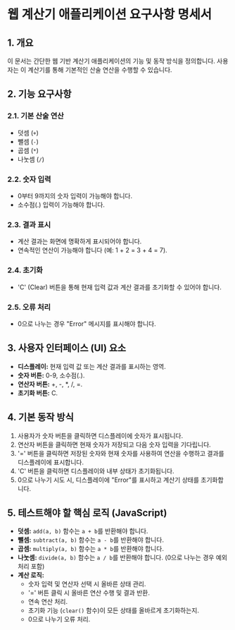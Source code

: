 # 웹 계산기 애플리케이션 요구사항 명세서

## 1. 개요
이 문서는 간단한 웹 기반 계산기 애플리케이션의 기능 및 동작 방식을 정의합니다. 사용자는 이 계산기를 통해 기본적인 산술 연산을 수행할 수 있습니다.

## 2. 기능 요구사항

### 2.1. 기본 산술 연산
*   덧셈 (`+`)
*   뺄셈 (`-`)
*   곱셈 (`*`)
*   나눗셈 (`/`)

### 2.2. 숫자 입력
*   0부터 9까지의 숫자 입력이 가능해야 합니다.
*   소수점(.) 입력이 가능해야 합니다.

### 2.3. 결과 표시
*   계산 결과는 화면에 명확하게 표시되어야 합니다.
*   연속적인 연산이 가능해야 합니다 (예: 1 + 2 = 3 + 4 = 7).

### 2.4. 초기화
*   'C' (Clear) 버튼을 통해 현재 입력 값과 계산 결과를 초기화할 수 있어야 합니다.

### 2.5. 오류 처리
*   0으로 나누는 경우 "Error" 메시지를 표시해야 합니다.

## 3. 사용자 인터페이스 (UI) 요소

*   **디스플레이:** 현재 입력 값 또는 계산 결과를 표시하는 영역.
*   **숫자 버튼:** 0-9, 소수점(.).
*   **연산자 버튼:** +, -, *, /, =.
*   **초기화 버튼:** C.

## 4. 기본 동작 방식

1.  사용자가 숫자 버튼을 클릭하면 디스플레이에 숫자가 표시됩니다.
2.  연산자 버튼을 클릭하면 현재 숫자가 저장되고 다음 숫자 입력을 기다립니다.
3.  '=' 버튼을 클릭하면 저장된 숫자와 현재 숫자를 사용하여 연산을 수행하고 결과를 디스플레이에 표시합니다.
4.  'C' 버튼을 클릭하면 디스플레이와 내부 상태가 초기화됩니다.
5.  0으로 나누기 시도 시, 디스플레이에 "Error"를 표시하고 계산기 상태를 초기화합니다.

## 5. 테스트해야 할 핵심 로직 (JavaScript)

*   **덧셈:** `add(a, b)` 함수는 `a + b`를 반환해야 합니다.
*   **뺄셈:** `subtract(a, b)` 함수는 `a - b`를 반환해야 합니다.
*   **곱셈:** `multiply(a, b)` 함수는 `a * b`를 반환해야 합니다.
*   **나눗셈:** `divide(a, b)` 함수는 `a / b`를 반환해야 합니다. (0으로 나누는 경우 예외 처리 포함)
*   **계산 로직:**
    *   숫자 입력 및 연산자 선택 시 올바른 상태 관리.
    *   '=' 버튼 클릭 시 올바른 연산 수행 및 결과 반환.
    *   연속 연산 처리.
    *   초기화 기능 (`clear()` 함수)이 모든 상태를 올바르게 초기화하는지.
    *   0으로 나누기 오류 처리.
